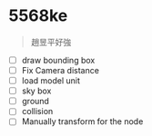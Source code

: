 # 5568ke

> 趙昱平好強

- [ ] draw bounding box
- [ ] Fix Camera distance
- [ ] load model unit
- [ ] sky box
- [ ] ground
- [ ] collision
- [ ] Manually transform for the node
